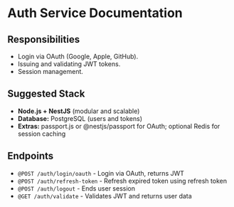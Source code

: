 # Auth Service Documentation

## Responsibilities

- Login via OAuth (Google, Apple, GitHub).
- Issuing and validating JWT tokens.
- Session management.

## Suggested Stack

- **Node.js + NestJS** (modular and scalable)
- **Database:** PostgreSQL (users and tokens)
- **Extras:** passport.js or @nestjs/passport for OAuth; optional Redis for session caching

## Endpoints

- `@POST /auth/login/oauth` - Login via OAuth, returns JWT
- `@POST /auth/refresh-token` - Refresh expired token using refresh token
- `@POST /auth/logout` - Ends user session
- `@GET /auth/validate` - Validates JWT and returns user data
